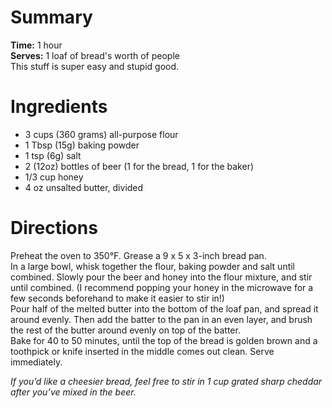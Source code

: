 # Summary
**Time:** 1 hour  
**Serves:** 1 loaf of bread's worth of people  
This stuff is super easy and stupid good.

# Ingredients
- 3 cups (360 grams) all-purpose flour
- 1 Tbsp (15g) baking powder
- 1 tsp (6g) salt
- 2 (12oz) bottles of beer (1 for the bread, 1 for the baker)
- 1/3 cup honey
- 4 oz unsalted butter, divided

# Directions
Preheat the oven to 350°F. Grease a 9 x 5 x 3-inch bread pan.  
In a large bowl, whisk together the flour, baking powder and salt until combined.  Slowly pour the beer and honey into the flour mixture, and stir until combined.  (I recommend popping your honey in the microwave for a few seconds beforehand to make it easier to stir in!)  
Pour half of the melted butter into the bottom of the loaf pan, and spread it around evenly.  Then add the batter to the pan in an even layer, and brush the rest of the butter around evenly on top of the batter.  
Bake for 40 to 50 minutes, until the top of the bread is golden brown and a toothpick or knife inserted in the middle comes out clean.  Serve immediately.  

*If you’d like a cheesier bread, feel free to stir in 1 cup grated sharp cheddar after you’ve mixed in the beer.*
